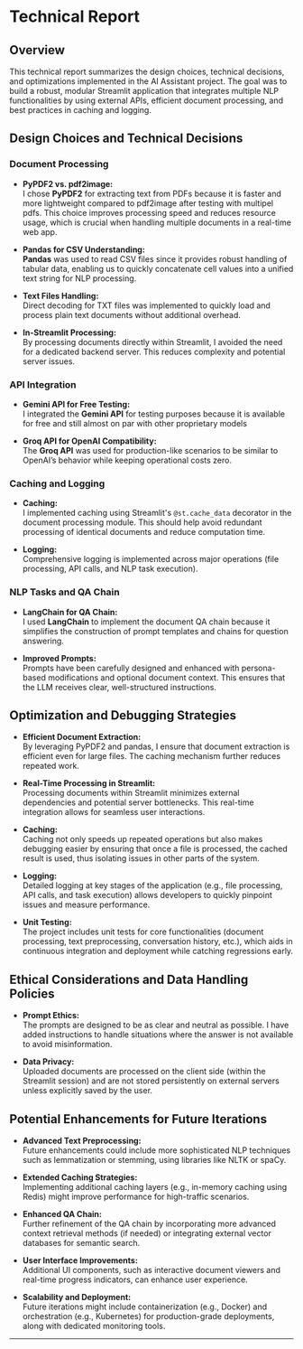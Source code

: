 # Technical Report 
## Overview

This technical report summarizes the design choices, technical decisions, and optimizations implemented in the AI Assistant project. The goal was to build a robust, modular Streamlit application that integrates multiple NLP functionalities by using external APIs, efficient document processing, and best practices in caching and logging.

## Design Choices and Technical Decisions

### Document Processing
- **PyPDF2 vs. pdf2image:**  
  I chose **PyPDF2** for extracting text from PDFs because it is faster and more lightweight compared to pdf2image after testing with multipel pdfs. This choice improves processing speed and reduces resource usage, which is crucial when handling multiple documents in a real-time web app.

- **Pandas for CSV Understanding:**  
  **Pandas** was used to read CSV files since it provides robust handling of tabular data, enabling us to quickly concatenate cell values into a unified text string for NLP processing.

- **Text Files Handling:**  
  Direct decoding for TXT files was implemented to quickly load and process plain text documents without additional overhead.

- **In-Streamlit Processing:**  
  By processing documents directly within Streamlit, I avoided the need for a dedicated backend server. This reduces complexity and potential server issues.

### API Integration
- **Gemini API for Free Testing:**  
  I integrated the **Gemini API** for testing purposes because it is available for free and still almost on par with other proprietary models

- **Groq API for OpenAI Compatibility:**  
  The **Groq API** was used for production-like scenarios to be similar to OpenAI’s behavior while keeping operational costs zero.

### Caching and Logging
- **Caching:**  
  I implemented caching using Streamlit's `@st.cache_data` decorator in the document processing module. This should help avoid redundant processing of identical documents and reduce computation time.

- **Logging:**  
  Comprehensive logging is implemented across major operations (file processing, API calls, and NLP task execution).

### NLP Tasks and QA Chain
- **LangChain for QA Chain:**  
  I used **LangChain** to implement the document QA chain because it simplifies the construction of prompt templates and chains for question answering.

- **Improved Prompts:**  
  Prompts have been carefully designed and enhanced with persona-based modifications and optional document context. This ensures that the LLM receives clear, well-structured instructions.

## Optimization and Debugging Strategies

- **Efficient Document Extraction:**  
  By leveraging PyPDF2 and pandas, I ensure that document extraction is efficient even for large files. The caching mechanism further reduces repeated work.

- **Real-Time Processing in Streamlit:**  
  Processing documents within Streamlit minimizes external dependencies and potential server bottlenecks. This real-time integration allows for seamless user interactions.

- **Caching:**  
  Caching not only speeds up repeated operations but also makes debugging easier by ensuring that once a file is processed, the cached result is used, thus isolating issues in other parts of the system.

- **Logging:**  
  Detailed logging at key stages of the application (e.g., file processing, API calls, and task execution) allows developers to quickly pinpoint issues and measure performance.

- **Unit Testing:**  
  The project includes unit tests for core functionalities (document processing, text preprocessing, conversation history, etc.), which aids in continuous integration and deployment while catching regressions early.

## Ethical Considerations and Data Handling Policies

- **Prompt Ethics:**  
  The prompts are designed to be as clear and neutral as possible. I have added instructions to handle situations where the answer is not available to avoid misinformation.

- **Data Privacy:**  
  Uploaded documents are processed on the client side (within the Streamlit session) and are not stored persistently on external servers unless explicitly saved by the user. 

## Potential Enhancements for Future Iterations

- **Advanced Text Preprocessing:**  
  Future enhancements could include more sophisticated NLP techniques such as lemmatization or stemming, using libraries like NLTK or spaCy.

- **Extended Caching Strategies:**  
  Implementing additional caching layers (e.g., in-memory caching using Redis) might improve performance for high-traffic scenarios.

- **Enhanced QA Chain:**  
  Further refinement of the QA chain by incorporating more advanced context retrieval methods (if needed) or integrating external vector databases for semantic search.

- **User Interface Improvements:**  
  Additional UI components, such as interactive document viewers and real-time progress indicators, can enhance user experience.

- **Scalability and Deployment:**  
  Future iterations might include containerization (e.g., Docker) and orchestration (e.g., Kubernetes) for production-grade deployments, along with dedicated monitoring tools.
---